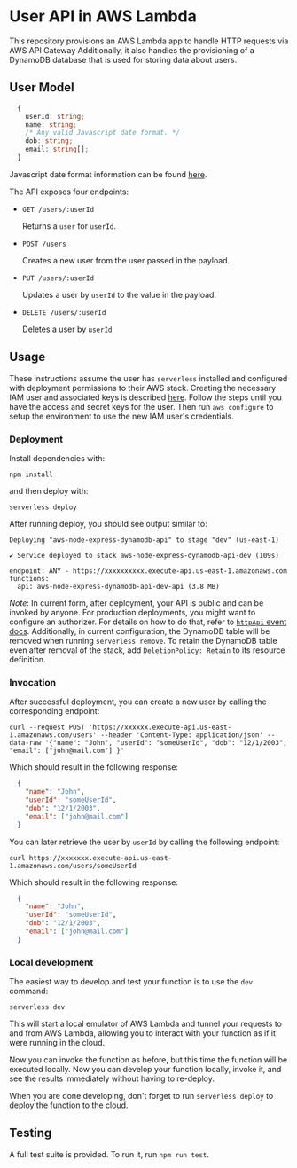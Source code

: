 # User API in AWS Lambda

This repository provisions an AWS Lambda app to handle HTTP requests via AWS API Gateway Additionally, it also handles the provisioning of a DynamoDB database that is used for storing data about users.

## User Model

```typescript
  {
    userId: string;
    name: string;
    /* Any valid Javascript date format. */
    dob: string;
    email: string[];
  }
```

Javascript date format information can be found [here](https://developer.mozilla.org/en-US/docs/Web/JavaScript/Reference/Global_Objects/Date#date_time_string_format).

The API exposes four endpoints:
- `GET /users/:userId`

  Returns a `user` for `userId`.
  
- `POST /users`

  Creates a new user from the user passed in the payload.
- `PUT /users/:userId`

  Updates a user by `userId` to the value in the payload.
- `DELETE /users/:userId`

  Deletes a user by `userId`

## Usage

These instructions assume the user has `serverless` installed and configured with deployment permissions to their AWS stack. Creating the necessary IAM user and associated keys is described [here](https://prasadlakshan.medium.com/configuring-aws-credentials-using-serverless-framework-1b53f0989af4#948f). Follow the steps until you have the access and secret keys for the user. Then run `aws configure` to setup the environment to use the new IAM user's credentials.

### Deployment

Install dependencies with:

```
npm install
```

and then deploy with:

```
serverless deploy
```

After running deploy, you should see output similar to:

```
Deploying "aws-node-express-dynamodb-api" to stage "dev" (us-east-1)

✔ Service deployed to stack aws-node-express-dynamodb-api-dev (109s)

endpoint: ANY - https://xxxxxxxxxx.execute-api.us-east-1.amazonaws.com
functions:
  api: aws-node-express-dynamodb-api-dev-api (3.8 MB)
```

_Note_: In current form, after deployment, your API is public and can be invoked by anyone. For production deployments, you might want to configure an authorizer. For details on how to do that, refer to [`httpApi` event docs](https://www.serverless.com/framework/docs/providers/aws/events/http-api/). Additionally, in current configuration, the DynamoDB table will be removed when running `serverless remove`. To retain the DynamoDB table even after removal of the stack, add `DeletionPolicy: Retain` to its resource definition.

### Invocation

After successful deployment, you can create a new user by calling the corresponding endpoint:

```
curl --request POST 'https://xxxxxx.execute-api.us-east-1.amazonaws.com/users' --header 'Content-Type: application/json' --data-raw '{"name": "John", "userId": "someUserId", "dob": "12/1/2003", "email": ["john@mail.com"] }'
```

Which should result in the following response:

```json
  {
    "name": "John",
    "userId": "someUserId",
    "dob": "12/1/2003",
    "email": ["john@mail.com"]
  }
```

You can later retrieve the user by `userId` by calling the following endpoint:

```
curl https://xxxxxxx.execute-api.us-east-1.amazonaws.com/users/someUserId
```

Which should result in the following response:

```json
  {
    "name": "John",
    "userId": "someUserId",
    "dob": "12/1/2003",
    "email": ["john@mail.com"]
  }
```

### Local development

The easiest way to develop and test your function is to use the `dev` command:

```
serverless dev
```

This will start a local emulator of AWS Lambda and tunnel your requests to and from AWS Lambda, allowing you to interact with your function as if it were running in the cloud.

Now you can invoke the function as before, but this time the function will be executed locally. Now you can develop your function locally, invoke it, and see the results immediately without having to re-deploy.

When you are done developing, don't forget to run `serverless deploy` to deploy the function to the cloud.

## Testing

A full test suite is provided. To run it, run `npm run test`.
